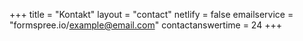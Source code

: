 +++
title = "Kontakt"
layout = "contact"
netlify = false
emailservice = "formspree.io/example@email.com"
contactanswertime = 24
+++
